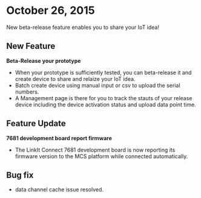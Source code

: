 # October 26, 2015

New beta-release feature enables you to share your IoT idea!

## New Feature

**Beta-Release your prototype**
* When your prototype is sufficiently tested, you can beta-release it and create device to share and relaize your IoT idea.
* Batch create device using manual input or csv to upload the serial numbers.
* A Management page is there for you to track the stauts of your release device including the device activation status and upload data point time.

## Feature Update

**7681 development board report firmware**
* The LinkIt Connect 7681 development board is now reporting its firmware version to the MCS platform while connected automatically.

## Bug fix
* data channel cache issue resolved.

